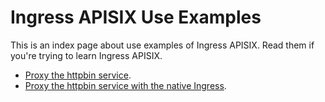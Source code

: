 <!--
#
# Licensed to the Apache Software Foundation (ASF) under one or more
# contributor license agreements.  See the NOTICE file distributed with
# this work for additional information regarding copyright ownership.
# The ASF licenses this file to You under the Apache License, Version 2.0
# (the "License"); you may not use this file except in compliance with
# the License.  You may obtain a copy of the License at
#
#     http://www.apache.org/licenses/LICENSE-2.0
#
# Unless required by applicable law or agreed to in writing, software
# distributed under the License is distributed on an "AS IS" BASIS,
# WITHOUT WARRANTIES OR CONDITIONS OF ANY KIND, either express or implied.
# See the License for the specific language governing permissions and
# limitations under the License.
#
-->

# Ingress APISIX Use Examples

This is an index page about use examples of Ingress APISIX. Read them if you're trying to learn Ingress APISIX.

* [Proxy the httpbin service](./proxy-the-httpbin-service.md).
* [Proxy the httpbin service with the native Ingress](./proxy-the-httpbin-service-with-ingress.md).
